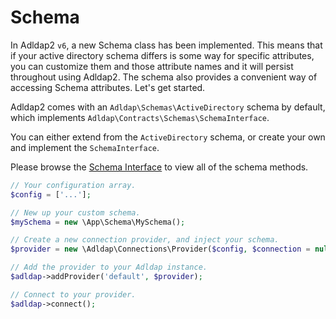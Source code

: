 # Schema

In Adldap2 `v6`, a new Schema class has been implemented. This means that if your active directory schema differs is some way for specific attributes,
you can customize them and those attribute names and it will persist throughout using Adldap2. The schema also provides a convenient way
of accessing Schema attributes. Let's get started.

Adldap2 comes with an `Adldap\Schemas\ActiveDirectory` schema by default, which implements `Adldap\Contracts\Schemas\SchemaInterface`.

You can either extend from the `ActiveDirectory` schema, or create your own and implement the `SchemaInterface`.

Please browse the [Schema Interface](/src/Contracts/Schemas/SchemaInterface.php) to view all of the schema methods.

```php
// Your configuration array.
$config = ['...'];

// New up your custom schema.
$mySchema = new \App\Schema\MySchema();

// Create a new connection provider, and inject your schema.
$provider = new \Adldap\Connections\Provider($config, $connection = null, $mySchema);

// Add the provider to your Adldap instance.
$adldap->addProvider('default', $provider);

// Connect to your provider.
$adldap->connect();
```
